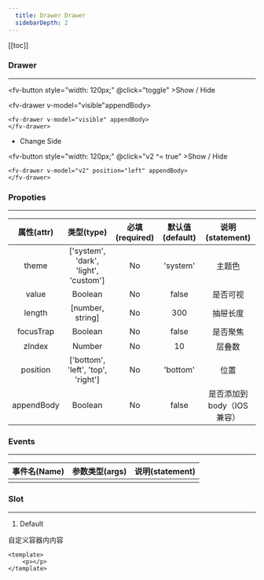 ```yaml
---
  title: Drawer Drawer
  sidebarDepth: 2
---
```

  
[[toc]]

<script>
  export default {

    data(){
      return {
        visible:false,
        v2: false,
        theme:0
      }
    },
    methods:{
      toggle(){
        this.visible=!this.visible;
      }
    }, 
    computed:{
      divStyle(){
        if (this.$theme=='light'){
          return {
            backgroundColor:'#fff',
            padding:'20px',
            color:'#000',
          }
        }else{
          return {
            backgroundColor:'#000',
            padding:'20px',
            color:'#fff',
          }
        }
      },
    }

  }
</script>

### Drawer
---

<ClientOnly>

<fv-button style="width: 120px;" @click="toggle" >Show / Hide</fv-button>

<fv-drawer v-model="visible"appendBody>
</fv-drawer>

```vue
<fv-drawer v-model="visible" appendBody>
</fv-drawer>
```

- Change Side

<fv-button style="width: 120px;" @click="v2 ^= true" >Show / Hide</fv-button>

<fv-drawer v-model="v2" position="left" appendBody>
</fv-drawer>

```vue
<fv-drawer v-model="v2" position="left" appendBody>
</fv-drawer>
```

</ClientOnly>

### Propoties

---
| 属性(attr) |              类型(type)               | 必填(required) | 默认值(default) |      说明(statement)      |
|:----------:|:-------------------------------------:|:--------------:|:---------------:|:-------------------------:|
|   theme    | ['system', 'dark', 'light', 'custom'] |       No       |    'system'     |          主题色           |
|   value    |                Boolean                |       No       |      false      |         是否可视          |
|   length   |           [number, string]            |       No       |       300       |         抽屉长度          |
| focusTrap  |                Boolean                |       No       |      false      |         是否聚焦          |
|   zIndex   |                Number                 |       No       |       10        |          层叠数           |
|  position  |  ['bottom', 'left', 'top', 'right']   |       No       |    'bottom'     |           位置            |
| appendBody |                Boolean                |       No       |      false      | 是否添加到body（IOS兼容） |

### Events

---
| 事件名(Name) | 参数类型(args) | 说明(statement) |
|:------------:|:--------------:|:---------------:|
|              |                |                 |
  
### Slot
---
1. Default

自定义容器内内容

```vue
<template>
    <p></p>
</template>
```